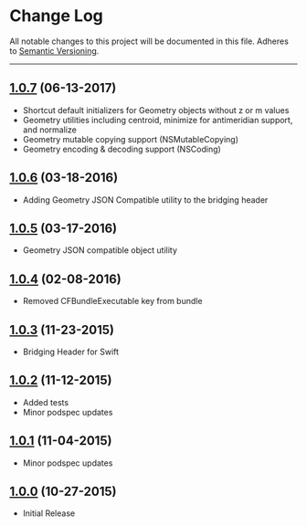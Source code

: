 # Change Log
All notable changes to this project will be documented in this file.
Adheres to [Semantic Versioning](http://semver.org/).

---

## [1.0.7](https://github.com/ngageoint/geopackage-wkb-ios/releases/tag/1.0.7) (06-13-2017)

* Shortcut default initializers for Geometry objects without z or m values
* Geometry utilities including centroid, minimize for antimeridian support, and normalize
* Geometry mutable copying support (NSMutableCopying)
* Geometry encoding & decoding support (NSCoding)

## [1.0.6](https://github.com/ngageoint/geopackage-wkb-ios/releases/tag/1.0.6)  (03-18-2016)

* Adding Geometry JSON Compatible utility to the bridging header

## [1.0.5](https://github.com/ngageoint/geopackage-wkb-ios/releases/tag/1.0.5)  (03-17-2016)

* Geometry JSON compatible object utility

## [1.0.4](https://github.com/ngageoint/geopackage-wkb-ios/releases/tag/1.0.4)  (02-08-2016)

* Removed CFBundleExecutable key from bundle

## [1.0.3](https://github.com/ngageoint/geopackage-wkb-ios/releases/tag/1.0.3)  (11-23-2015)

* Bridging Header for Swift

## [1.0.2](https://github.com/ngageoint/geopackage-wkb-ios/releases/tag/1.0.2)  (11-12-2015)

* Added tests
* Minor podspec updates

## [1.0.1](https://github.com/ngageoint/geopackage-wkb-ios/releases/tag/1.0.1)  (11-04-2015)

* Minor podspec updates

## [1.0.0](https://github.com/ngageoint/geopackage-wkb-ios/releases/tag/1.0.0)  (10-27-2015)

* Initial Release

